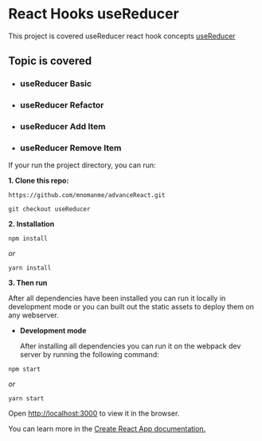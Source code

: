 # React Hooks useReducer

This project is covered useReducer react hook concepts [useReducer]()

## Topic is covered

- ### useReducer Basic

- ### useReducer Refactor

- ### useReducer Add Item

- ### useReducer Remove Item

If your run the project directory, you can run:

**1. Clone this repo:**

```git
https://github.com/mnomanme/advanceReact.git
```

```git
git checkout useReducer
```

**2. Installation**

```npm
npm install
```

_or_

```yarn
yarn install
```

**3. Then run**

After all dependencies have been installed you can run it locally in development mode or you can built out the static assets to deploy them on any webserver.

- **Development mode**

  After installing all dependencies you can run it on the webpack dev server by running the following command:

```npm
npm start
```

_or_

```yarn
yarn start
```

Open <http://localhost:3000> to view it in the browser.

You can learn more in the [Create React App documentation.](https://create-react-app.dev/docs/getting-started/)
